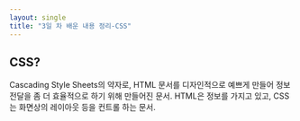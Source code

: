 ```yaml
---
layout: single
title: "3일 차 배운 내용 정리-CSS"
---
```


## CSS?

Cascading Style Sheets의 약자로, HTML 문서를 디자인적으로 예쁘게 만들어 정보 전달을 좀 더 효율적으로 하기 위해 만들어진 문서. HTML은 정보를 가지고 있고, CSS는 화면상의 레이아웃 등을 컨트롤 하는 문서.

